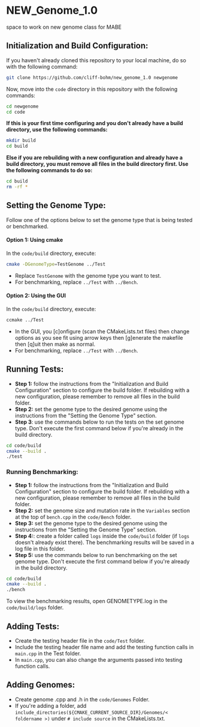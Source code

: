 # NEW_Genome_1.0
space to work on new genome class for MABE


## Initialization and Build Configuration:
If you haven't already cloned this repository to your local machine, do so with the following command:
```sh
git clone https://github.com/cliff-bohm/new_genome_1.0 newgenome
```
Now, move into the `code` directory in this repository with the following commands:
```sh
cd newgenome
cd code
```
**If this is your first time configuring and you don't already have a build directory, use the following commands:**
```sh
mkdir build
cd build
```
**Else if you are rebuilding with a new configuration and already have a build directory, you must remove all files in the build directory first. Use the following commands to do so:**
```sh
cd build
rm -rf *
```

## Setting the Genome Type:
Follow one of the options below to set the genome type that is being tested or benchmarked. 

#### Option 1: Using cmake
In the `code/build` directory, execute:
```sh
cmake -DGenomeType=TestGenome ../Test
```
- Replace `TestGenome` with the genome type you want to test.
- For benchmarking, replace `../Test` with `../Bench`.

#### Option 2: Using the GUI
In the `code/build` directory, execute:
```sh
ccmake ../Test
```
- In the GUI, you [c]onfigure (scan the CMakeLists.txt files) then change options as you see fit using arrow keys then [g]enerate the makefile then [q]uit then make as normal.
- For benchmarking, replace `../Test` with `../Bench`.

## Running Tests:
- **Step 1:** follow the instructions from the "Initialization and Build Configuration" section to configure the build folder. If rebuilding with a new configuration, please remember to remove all files in the build folder.
- **Step 2:** set the genome type to the desired genome using the instructions from the "Setting the Genome Type" section. 
- **Step 3**: use the commands below to run the tests on the set genome type. Don't execute the first command below if you're already in the build directory.
```sh
cd code/build                 
cmake --build .
./test
```

### Running Benchmarking:
- **Step 1:** follow the instructions from the "Initialization and Build Configuration" section to configure the build folder. If rebuilding with a new configuration, please remember to remove all files in the build folder.
- **Step 2:** set the genome size and mutation rate in the `Variables` section at the top of `bench.cpp` in the `code/Bench` folder. 
- **Step 3:** set the genome type to the desired genome using the instructions from the "Setting the Genome Type" section. 
- **Step 4:**: create a folder called `logs` inside the `code/build` folder (if `logs` doesn't already exist there). The benchmarking results will be saved in a log file in this folder.
- **Step 5:** use the commands below to run benchmarking on the set genome type. Don't execute the first command below if you're already in the build directory.
```sh
cd code/build
cmake --build .
./bench
```
To view the benchmarking results, open GENOMETYPE.log in the `code/build/logs` folder.

## Adding Tests:
- Create the testing header file in the `code/Test` folder.
- Include the testing header file name and add the testing function calls in `main.cpp` in the Test folder. 
- In `main.cpp`, you can also change the arguments passed into testing function calls.

## Adding Genomes:
- Create genome .cpp and .h in the `code/Genomes` Folder.
- If you're adding a folder, add `include_directories(${CMAKE_CURRENT_SOURCE_DIR}/Genomes/< foldername >)` under `# include source` in the CMakeLists.txt.
